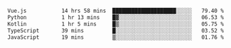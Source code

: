 <!--START_SECTION:waka-->

```txt
Vue.js           14 hrs 58 mins  ████████████████████░░░░░   79.40 %
Python           1 hr 13 mins    █▓░░░░░░░░░░░░░░░░░░░░░░░   06.53 %
Kotlin           1 hr 5 mins     █▒░░░░░░░░░░░░░░░░░░░░░░░   05.75 %
TypeScript       39 mins         █░░░░░░░░░░░░░░░░░░░░░░░░   03.52 %
JavaScript       19 mins         ▒░░░░░░░░░░░░░░░░░░░░░░░░   01.76 %
```

<!--END_SECTION:waka-->
